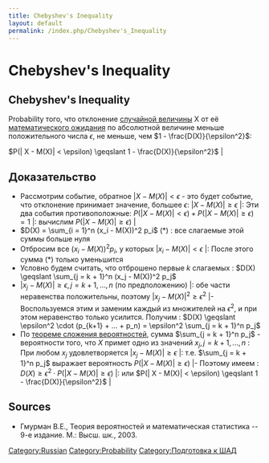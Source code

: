 ```yaml
---
title: Chebyshev's Inequality
layout: default
permalink: /index.php/Chebyshev's_Inequality
---
```


# Chebyshev's Inequality

## Chebyshev's Inequality
Probability того, что отклонение [случайной величины](Случайная_величина) X от её [математического ожидания](Математическое_ожидание) по абсолютной величине меньше положительного числа $\epsilon$, не меньше, чем $1 - \frac{D(X)}{\epsilon^2}$:

$P(| X - M(X)| < \epsilon) \geqslant 1 - \frac{D(X)}{\epsilon^2}$ |
## Доказательство

- Рассмотрим событие, обратное $| X - M(X)| < \epsilon$ - это будет событие, что отклонение принимает значение, большее $\epsilon$: $|X - M(X)| \geqslant \epsilon$ |: Эти два события противоположные: $P(| X - M(X)| < \epsilon) + P(|X - M(X)| \geqslant \epsilon) = 1$ |: вычислим $P(| X - M(X)| \geqslant \epsilon)$ |
- $D(X) = \sum_{i = 1}^n (x_i - M(X))^2 p_i$ (*)
: все слагаемые этой суммы больше нуля
- Отбросим все $(x_i - M(X))^2 p_i$, у которых $| x_i - M(X)| < \epsilon$ |: После этого сумма (*) только уменьшится
- Условно будем считать, что отброшено первые $k$ слагаемых 
: $D(X) \geqslant \sum_{j = k + 1}^n (x_j - M(X))^2 p_j$
- $| x_j - M(X)| \geqslant \epsilon, j = k + 1, ..., n$ (по предположению) |: обе части неравенства положительны, поэтому $| x_j - M(X)|^2 \geqslant \epsilon^2$ |- Воспользуемся этим и заменим каждый из множителей на $\epsilon^2$, и при этом неравенство только усилится. Получим
: $D(X) \geqslant \epsilon^2 \cdot (p_{k+1} + ... + p_n) = \epsilon^2 \sum_{j = k + 1}^n p_j$
- По [теореме сложения вероятностей](Chain_and_Sum_Rules_in_Probability#Теорема_сложения_вероятностей), сумма $\sum_{j = k + 1}^n p_j$ - вероятности того, что $X$ примет одно из значений ${x_j}, j = k+1, ..., n$
: При любом $x_j$ удовлетворяется $| x_j - M(X)| \geqslant \epsilon$ |: т.е. $\sum_{j = k + 1}^n p_j$ выражает вероятность $P(| X - M(X)| \geqslant \epsilon)$ |- Поэтому имеем
: $D(X) \geqslant \epsilon^2 \cdot P(| X - M(X)| \geqslant \epsilon)$ |: или $P(| X - M(X)| < \epsilon) \geqslant 1 - \frac{D(X)}{\epsilon^2}$ |


## Sources
- Гмурман В.Е., Теория вероятностей и математическая статистика -- 9-е издание. М.: Высш. шк., 2003.

[Category:Russian](Category_Russian)
[Category:Probability](Category_Probability)
[Category:Подготовка к ШАД](Category_Подготовка_к_ШАД)
